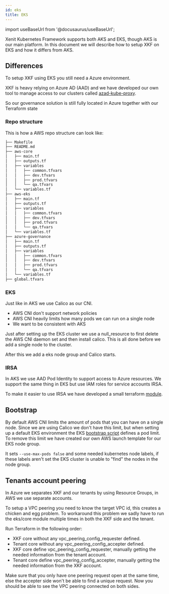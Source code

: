 ```yaml
---
id: eks
title: EKS
---
```


import useBaseUrl from '@docusaurus/useBaseUrl';

Xenit Kubernetes Framework supports both AKS and EKS, though AKS is our main platform.
In this document we will describe how to setup XKF on EKS and how it differs from AKS.

## Differences

To setup XKF using EKS you still need a Azure environment.

XKF is heavy relying on Azure AD (AAD) and we have developed our own tool to
manage access to our clusters called [azad-kube-proxy](https://github.com/XenitAB/azad-kube-proxy).

So our governance solution is still fully located in Azure together with our Terraform state

### Repo structure

This is how a AWS repo structure can look like:

```txt
├── Makefile
├── README.md
├── aws-core
│   ├── main.tf
│   ├── outputs.tf
│   ├── variables
│   │   ├── common.tfvars
│   │   ├── dev.tfvars
│   │   ├── prod.tfvars
│   │   └── qa.tfvars
│   └── variables.tf
├── aws-eks
│   ├── main.tf
│   ├── outputs.tf
│   ├── variables
│   │   ├── common.tfvars
│   │   ├── dev.tfvars
│   │   ├── prod.tfvars
│   │   └── qa.tfvars
│   └── variables.tf
├── azure-governance
│   ├── main.tf
│   ├── outputs.tf
│   ├── variables
│   │   ├── common.tfvars
│   │   ├── dev.tfvars
│   │   ├── prod.tfvars
│   │   └── qa.tfvars
│   └── variables.tf
├── global.tfvars
```

### EKS

Just like in AKS we use Calico as our CNI.

- AWS CNI don't support network policies
- AWS CNI heavily limits how many pods we can run on a single node
- We want to be consistent with AKS

Just after setting up the EKS cluster we use a null_resource to first delete
the AWS CNI daemon set and then install calico.
This is all done before we add a single node to the cluster.

After this we add a eks node group and Calico starts.

### IRSA

In AKS we use AAD Pod Identity to support access to Azure resources.
We support the same thing in EKS but use IAM roles for service accounts IRSA.

To make it easier to use IRSA we have developed a small terraform [module](https://github.com/XenitAB/terraform-modules/blob/main/modules/aws/irsa/README.md).

## Bootstrap

By default AWS CNI limits the amount of pods that you can have on a single node.
Since we are using Calico we don't have this limit,
but when setting up a default EKS environment the EKS [bootstrap script](https://github.com/awslabs/amazon-eks-ami/blob/master/files/bootstrap.sh)
defines a pod limit. To remove this limit we have created our own AWS launch template for our EKS node group.

It sets `--use-max-pods false` and some needed kubernetes node labels, if these labels aren't set the EKS cluster is unable to "find" the nodes in the node group.

## Tenants account peering

In Azure we separates XKF and our tenants by using Resource Groups, in AWS we use separate accounts.

To setup a VPC peering you need to know the target VPC id, this creates a chicken and egg problem.
To workaround this problem we sadly have to run the eks/core module multiple times in both the XKF side and the tenant.

Run Terraform in the following order:

- XKF core without any vpc_peering_config_requester defined.
- Tenant core without any vpc_peering_config_accepter defined.
- XKF core define vpc_peering_config_requester, manually getting the needed information from the tenant account.
- Tenant core define vpc_peering_config_accepter, manually getting the needed information from the XKF account.

Make sure that you only have one peering request open at the same time, else the accepter side won't be able to find a unique request.
Now you should be able to see the VPC peering connected on both sides.
